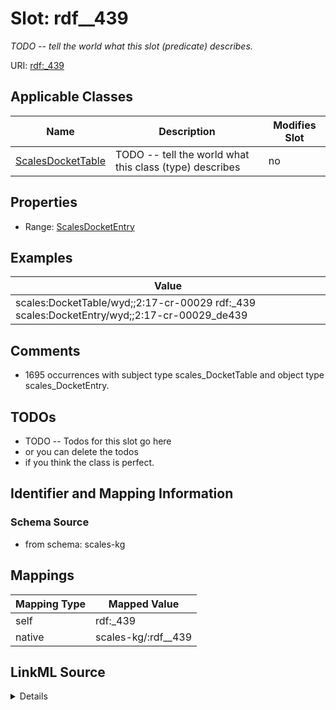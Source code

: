 

# Slot: rdf__439


_TODO -- tell the world what this slot (predicate) describes._





URI: [rdf:_439](http://www.w3.org/1999/02/22-rdf-syntax-ns#_439)



<!-- no inheritance hierarchy -->





## Applicable Classes

| Name | Description | Modifies Slot |
| --- | --- | --- |
| [ScalesDocketTable](../classes/ScalesDocketTable.md) | TODO -- tell the world what this class (type) describes |  no  |







## Properties

* Range: [ScalesDocketEntry](../classes/ScalesDocketEntry.md)






## Examples

| Value |
| --- |
| scales:DocketTable/wyd;;2:17-cr-00029 rdf:_439 scales:DocketEntry/wyd;;2:17-cr-00029_de439 |

## Comments

* 1695 occurrences with subject type scales_DocketTable and object type scales_DocketEntry.

## TODOs

* TODO -- Todos for this slot go here
* or you can delete the todos
* if you think the class is perfect.

## Identifier and Mapping Information







### Schema Source


* from schema: scales-kg




## Mappings

| Mapping Type | Mapped Value |
| ---  | ---  |
| self | rdf:_439 |
| native | scales-kg/:rdf__439 |




## LinkML Source

<details>
```yaml
name: rdf__439
description: TODO -- tell the world what this slot (predicate) describes.
todos:
- TODO -- Todos for this slot go here
- or you can delete the todos
- if you think the class is perfect.
comments:
- 1695 occurrences with subject type scales_DocketTable and object type scales_DocketEntry.
examples:
- value: scales:DocketTable/wyd;;2:17-cr-00029 rdf:_439 scales:DocketEntry/wyd;;2:17-cr-00029_de439
from_schema: scales-kg
rank: 1000
slot_uri: rdf:_439
alias: rdf__439
domain_of:
- scales_DocketTable
range: scales_DocketEntry

```
</details>